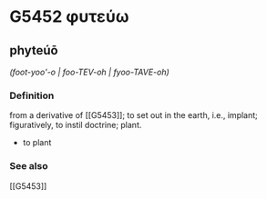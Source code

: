 # G5452 φυτεύω

## phyteúō

_(foot-yoo'-o | foo-TEV-oh | fyoo-TAVE-oh)_

### Definition

from a derivative of [[G5453]]; to set out in the earth, i.e., implant; figuratively, to instil doctrine; plant.

- to plant

### See also

[[G5453]]

